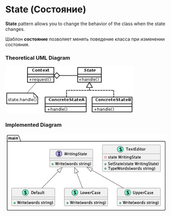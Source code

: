 # State (Состояние)

**State** pattern allows you to change the behavior of the class when the state changes.

Шаблон **состояние** позволяет менять поведение класса при изменении состояния.

### Theoretical UML Diagram

![UML Diagram](uml.png)

### Implemented Diagram

![UML Diagram](diag.png)

